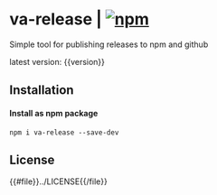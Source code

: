 # va-release | [![npm](https://img.shields.io/npm/v/va-release.svg)](https://www.npmjs.com/package/va-release)

Simple tool for publishing releases to npm and github

latest version: {{version}}

## Installation

#### Install as npm package

```shell
npm i va-release --save-dev
```

## License

{{#file}}../LICENSE{{/file}}
